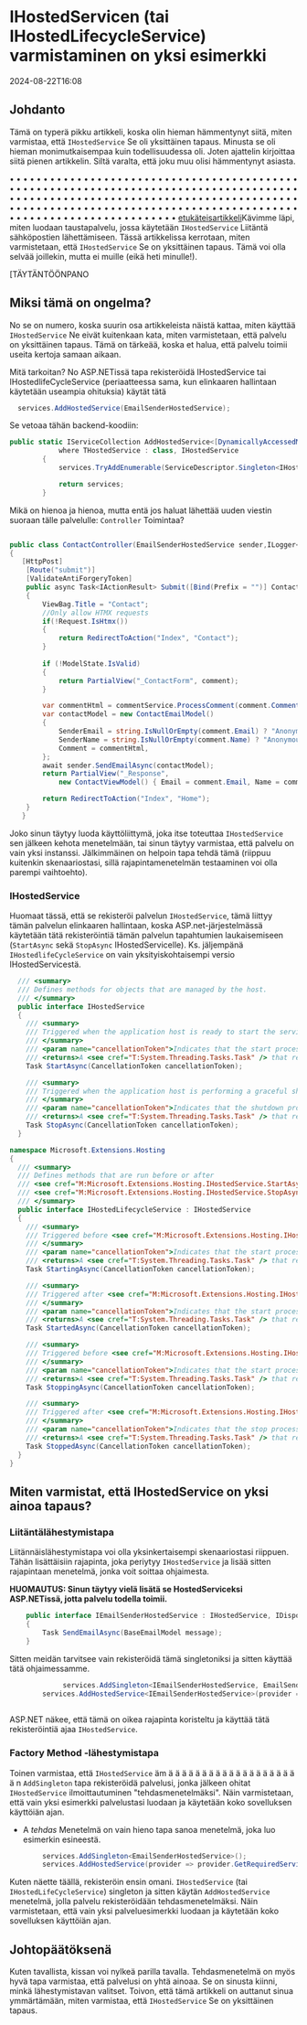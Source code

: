 # IHostedServicen (tai IHostedLifecycleService) varmistaminen on yksi esimerkki

<!--category-- ASP.NET -->
<datetime class="hidden">2024-08-22T16:08</datetime>

## Johdanto

Tämä on typerä pikku artikkeli, koska olin hieman hämmentynyt siitä, miten varmistaa, että `IHostedService` Se oli yksittäinen tapaus. Minusta se oli hieman monimutkaisempaa kuin todellisuudessa oli. Joten ajattelin kirjoittaa siitä pienen artikkelin. Siltä varalta, että joku muu olisi hämmentynyt asiasta.

• • • • • • • • • • • • • • • • • • • • • • • • • • • • • • • • • • • • • • • • • • • • • • • • • • • • • • • • • • • • • • • • • • • • • • • • • • • • • • • • • • • • • • • • • • • • • • • • • • • • • • • • • • • • • • • • • • • • • • • • • • • • • • • • • • • • • • • • • • • • • • • • • • • • • • • • • • • • • • • • • • • • • • • • • • • • • • • • • • • • • • • • • • • • • • • • • • • • • [etukäteisartikkeli](/blog/addingasyncsendingforemails)Kävimme läpi, miten luodaan taustapalvelu, jossa käytetään `IHostedService` Liitäntä sähköpostien lähettämiseen. Tässä artikkelissa kerrotaan, miten varmistetaan, että `IHostedService` Se on yksittäinen tapaus.
Tämä voi olla selvää joillekin, mutta ei muille (eikä heti minulle!).

[TÄYTÄNTÖÖNPANO

## Miksi tämä on ongelma?

No se on numero, koska suurin osa artikkeleista näistä kattaa, miten käyttää `IHostedService` Ne eivät kuitenkaan kata, miten varmistetaan, että palvelu on yksittäinen tapaus. Tämä on tärkeää, koska et halua, että palvelu toimii useita kertoja samaan aikaan.

Mitä tarkoitan? No ASP.NETissä tapa rekisteröidä IHostedService tai IHostedlifeCycleService (periaatteessa sama, kun elinkaaren hallintaan käytetään useampia ohituksia) käytät tätä

```csharp
  services.AddHostedService(EmailSenderHostedService);
```

Se vetoaa tähän backend-koodiin:

```csharp
public static IServiceCollection AddHostedService<[DynamicallyAccessedMembers(DynamicallyAccessedMemberTypes.PublicConstructors)] THostedService>(this IServiceCollection services)
            where THostedService : class, IHostedService
        {
            services.TryAddEnumerable(ServiceDescriptor.Singleton<IHostedService, THostedService>());

            return services;
        }

```

Mikä on hienoa ja hienoa, mutta entä jos haluat lähettää uuden viestin suoraan tälle palvelulle: `Controller` Toimintaa?

```csharp

public class ContactController(EmailSenderHostedService sender,ILogger<BaseController> logger) ...
{
   [HttpPost]
    [Route("submit")]
    [ValidateAntiForgeryToken]
    public async Task<IActionResult> Submit([Bind(Prefix = "")] ContactViewModel comment)
    {
        ViewBag.Title = "Contact";
        //Only allow HTMX requests
        if(!Request.IsHtmx())
        {
            return RedirectToAction("Index", "Contact");
        }
      
        if (!ModelState.IsValid)
        {
            return PartialView("_ContactForm", comment);
        }

        var commentHtml = commentService.ProcessComment(comment.Comment);
        var contactModel = new ContactEmailModel()
        {
            SenderEmail = string.IsNullOrEmpty(comment.Email) ? "Anonymous" : comment.Email,
            SenderName = string.IsNullOrEmpty(comment.Name) ? "Anonymous" : comment.Name,
            Comment = commentHtml,
        };
        await sender.SendEmailAsync(contactModel);
        return PartialView("_Response",
            new ContactViewModel() { Email = comment.Email, Name = comment.Name, Comment = commentHtml });

        return RedirectToAction("Index", "Home");
    }
   }
```

Joko sinun täytyy luoda käyttöliittymä, joka itse toteuttaa `IHostedService` sen jälkeen kehota menetelmään, tai sinun täytyy varmistaa, että palvelu on vain yksi instanssi. Jälkimmäinen on helpoin tapa tehdä tämä (riippuu kuitenkin skenaariostasi, sillä rajapintamenetelmän testaaminen voi olla parempi vaihtoehto).

### IHostedService

Huomaat tässä, että se rekisteröi palvelun `IHostedService`, tämä liittyy tämän palvelun elinkaaren hallintaan, koska ASP.net-järjestelmässä käytetään tätä rekisteröintiä tämän palvelun tapahtumien laukaisemiseen (`StartAsync` sekä `StopAsync` IHostedServicelle). Ks. jäljempänä `IHostedlifeCycleService` on vain yksityiskohtaisempi versio IHostedServicestä.

```csharp
  /// <summary>
  /// Defines methods for objects that are managed by the host.
  /// </summary>
  public interface IHostedService
  {
    /// <summary>
    /// Triggered when the application host is ready to start the service.
    /// </summary>
    /// <param name="cancellationToken">Indicates that the start process has been aborted.</param>
    /// <returns>A <see cref="T:System.Threading.Tasks.Task" /> that represents the asynchronous Start operation.</returns>
    Task StartAsync(CancellationToken cancellationToken);

    /// <summary>
    /// Triggered when the application host is performing a graceful shutdown.
    /// </summary>
    /// <param name="cancellationToken">Indicates that the shutdown process should no longer be graceful.</param>
    /// <returns>A <see cref="T:System.Threading.Tasks.Task" /> that represents the asynchronous Stop operation.</returns>
    Task StopAsync(CancellationToken cancellationToken);
  }

namespace Microsoft.Extensions.Hosting
{
  /// <summary>
  /// Defines methods that are run before or after
  /// <see cref="M:Microsoft.Extensions.Hosting.IHostedService.StartAsync(System.Threading.CancellationToken)" /> and
  /// <see cref="M:Microsoft.Extensions.Hosting.IHostedService.StopAsync(System.Threading.CancellationToken)" />.
  /// </summary>
  public interface IHostedLifecycleService : IHostedService
  {
    /// <summary>
    /// Triggered before <see cref="M:Microsoft.Extensions.Hosting.IHostedService.StartAsync(System.Threading.CancellationToken)" />.
    /// </summary>
    /// <param name="cancellationToken">Indicates that the start process has been aborted.</param>
    /// <returns>A <see cref="T:System.Threading.Tasks.Task" /> that represents the asynchronous operation.</returns>
    Task StartingAsync(CancellationToken cancellationToken);

    /// <summary>
    /// Triggered after <see cref="M:Microsoft.Extensions.Hosting.IHostedService.StartAsync(System.Threading.CancellationToken)" />.
    /// </summary>
    /// <param name="cancellationToken">Indicates that the start process has been aborted.</param>
    /// <returns>A <see cref="T:System.Threading.Tasks.Task" /> that represents the asynchronous operation.</returns>
    Task StartedAsync(CancellationToken cancellationToken);

    /// <summary>
    /// Triggered before <see cref="M:Microsoft.Extensions.Hosting.IHostedService.StopAsync(System.Threading.CancellationToken)" />.
    /// </summary>
    /// <param name="cancellationToken">Indicates that the start process has been aborted.</param>
    /// <returns>A <see cref="T:System.Threading.Tasks.Task" /> that represents the asynchronous operation.</returns>
    Task StoppingAsync(CancellationToken cancellationToken);

    /// <summary>
    /// Triggered after <see cref="M:Microsoft.Extensions.Hosting.IHostedService.StopAsync(System.Threading.CancellationToken)" />.
    /// </summary>
    /// <param name="cancellationToken">Indicates that the stop process has been aborted.</param>
    /// <returns>A <see cref="T:System.Threading.Tasks.Task" /> that represents the asynchronous operation.</returns>
    Task StoppedAsync(CancellationToken cancellationToken);
  }
}
```

## Miten varmistat, että IHostedService on yksi ainoa tapaus?

### Liitäntälähestymistapa

Liitännäislähestymistapa voi olla yksinkertaisempi skenaariostasi riippuen. Tähän lisättäisiin rajapinta, joka periytyy `IHostedService` ja lisää sitten rajapintaan menetelmä, jonka voit soittaa ohjaimesta.

**HUOMAUTUS: Sinun täytyy vielä lisätä se HostedServiceksi ASP.NETissä, jotta palvelu todella toimii.**

```csharp
    public interface IEmailSenderHostedService : IHostedService, IDisposable
    {
        Task SendEmailAsync(BaseEmailModel message);
    }
```

Sitten meidän tarvitsee vain rekisteröidä tämä singletoniksi ja sitten käyttää tätä ohjaimessamme.

```csharp
             services.AddSingleton<IEmailSenderHostedService, EmailSenderHostedService>();
        services.AddHostedService<IEmailSenderHostedService>(provider => provider.GetRequiredService<IEmailSenderHostedService>());
        
```

ASP.NET näkee, että tämä on oikea rajapinta koristeltu ja käyttää tätä rekisteröintiä ajaa `IHostedService`.

### Factory Method -lähestymistapa

Toinen varmistaa, että `IHostedService` äm ä ä ä ä ä ä ä ä ä ä ä ä ä ä ä ä ä ä ä ä n `AddSingleton` tapa rekisteröidä palvelusi, jonka jälkeen ohitat `IHostedService` ilmoittautuminen "tehdasmenetelmäksi". Näin varmistetaan, että vain yksi esimerkki palvelustasi luodaan ja käytetään koko sovelluksen käyttöiän ajan.

* A *tehdas* Menetelmä on vain hieno tapa sanoa menetelmä, joka luo esimerkin esineestä.

```csharp
        services.AddSingleton<EmailSenderHostedService>();
        services.AddHostedService(provider => provider.GetRequiredService<EmailSenderHostedService>());
```

Kuten näette täällä, rekisteröin ensin omani. `IHostedService` (tai `IHostedLifeCycleService`) singleton ja sitten käytän `AddHostedService` menetelmä, jolla palvelu rekisteröidään tehdasmenetelmäksi. Näin varmistetaan, että vain yksi palveluesimerkki luodaan ja käytetään koko sovelluksen käyttöiän ajan.

## Johtopäätöksenä

Kuten tavallista, kissan voi nylkeä parilla tavalla.  Tehdasmenetelmä on myös hyvä tapa varmistaa, että palvelusi on yhtä ainoaa. Se on sinusta kiinni, minkä lähestymistavan valitset. Toivon, että tämä artikkeli on auttanut sinua ymmärtämään, miten varmistaa, että `IHostedService` Se on yksittäinen tapaus.